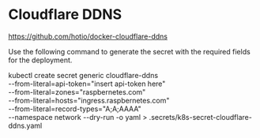 # Cloudflare DDNS

https://github.com/hotio/docker-cloudflare-ddns

Use the following command to generate the secret with the required fields for the deployment.

kubectl create secret generic cloudflare-ddns \
  --from-literal=api-token="insert api-token here" \
  --from-literal=zones="raspbernetes.com" \
  --from-literal=hosts="ingress.raspbernetes.com" \
  --from-literal=record-types="A;A;AAAA" \
  --namespace network --dry-run -o yaml > .secrets/k8s-secret-cloudflare-ddns.yaml
